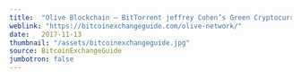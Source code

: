 ```yaml
---
title:  "Olive Blockchain – BitTorrent jeffrey Cohen’s Green Cryptocurrency?"
weblink: "https://bitcoinexchangeguide.com/olive-network/"
date:   2017-11-13
thumbnail: "/assets/bitcoinexchangeguide.jpg"
source: BitcoinExchangeGuide
jumbotron: false
---
```

